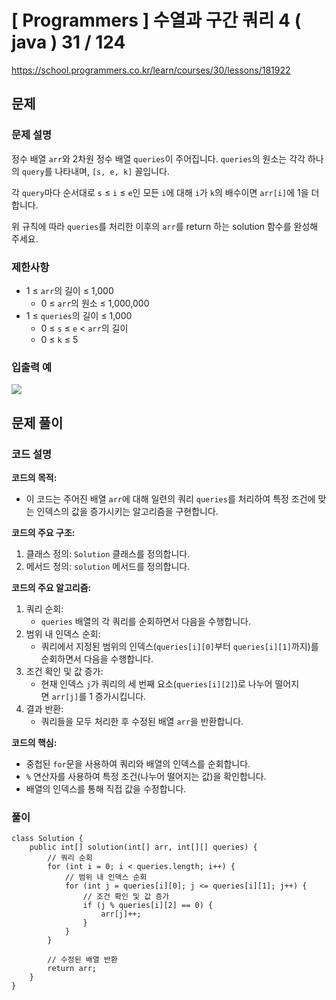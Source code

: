 




# [ Programmers ] 수열과 구간 쿼리 4 ( java ) 31 / 124
https://school.programmers.co.kr/learn/courses/30/lessons/181922

## 문제 
### 문제 설명
정수 배열 `arr`와 2차원 정수 배열 `queries`이 주어집니다. `queries`의 원소는 각각 하나의 `query`를 나타내며, `[s, e, k]` 꼴입니다.

각 `query`마다 순서대로 `s` ≤ `i` ≤ `e`인 모든 `i`에 대해 `i`가 `k`의 배수이면 `arr[i]`에 1을 더합니다.

위 규칙에 따라 `queries`를 처리한 이후의 `arr`를 return 하는 solution 함수를 완성해 주세요.

### 제한사항
- 1 ≤ `arr`의 길이 ≤ 1,000
    - 0 ≤ `arr`의 원소 ≤ 1,000,000
- 1 ≤ `queries`의 길이 ≤ 1,000
    - 0 ≤ `s` ≤ `e` < `arr`의 길이
    - 0 ≤ `k` ≤ 5

### 입출력 예
![](https://i.imgur.com/KKXruIg.png)

## 문제 풀이
### 코드 설명
**코드의 목적:**

- 이 코드는 주어진 배열 `arr`에 대해 일련의 쿼리 `queries`를 처리하여 특정 조건에 맞는 인덱스의 값을 증가시키는 알고리즘을 구현합니다.

**코드의 주요 구조:**

1. 클래스 정의: `Solution` 클래스를 정의합니다.
2. 메서드 정의: `solution` 메서드를 정의합니다.

**코드의 주요 알고리즘:**

1. 쿼리 순회:
    - `queries` 배열의 각 쿼리를 순회하면서 다음을 수행합니다.
2. 범위 내 인덱스 순회:
    - 쿼리에서 지정된 범위의 인덱스(`queries[i][0]`부터 `queries[i][1]`까지)를 순회하면서 다음을 수행합니다.
3. 조건 확인 및 값 증가:
    - 현재 인덱스 `j`가 쿼리의 세 번째 요소(`queries[i][2]`)로 나누어 떨어지면 `arr[j]`를 1 증가시킵니다.
4. 결과 반환:
    - 쿼리들을 모두 처리한 후 수정된 배열 `arr`을 반환합니다.

**코드의 핵심:**

- 중첩된 `for`문을 사용하여 쿼리와 배열의 인덱스를 순회합니다.
- `%` 연산자를 사용하여 특정 조건(나누어 떨어지는 값)을 확인합니다.
- 배열의 인덱스를 통해 직접 값을 수정합니다.

### 풀이
```
class Solution {
    public int[] solution(int[] arr, int[][] queries) {
        // 쿼리 순회
        for (int i = 0; i < queries.length; i++) {
            // 범위 내 인덱스 순회
            for (int j = queries[i][0]; j <= queries[i][1]; j++) {
                // 조건 확인 및 값 증가
                if (j % queries[i][2] == 0) {
                    arr[j]++;
                }
            }
        }

        // 수정된 배열 반환
        return arr;
    }
}
```